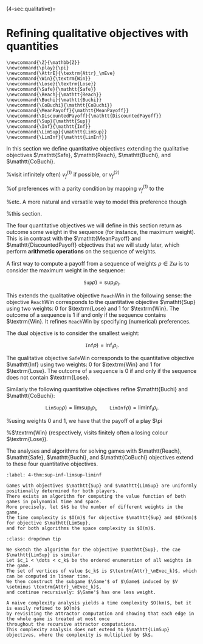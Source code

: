 (4-sec:qualitative)=
# Refining qualitative objectives with quantities


```{math}
\newcommand{\Z}{\mathbb{Z}}
\newcommand{\play}{\pi}
\newcommand{\AttrE}{\textrm{Attr}_\mEve}
\newcommand{\Win}{\textrm{Win}}
\newcommand{\Lose}{\textrm{Lose}}
\newcommand{\Safe}{\mathtt{Safe}}
\newcommand{\Reach}{\mathtt{Reach}}
\newcommand{\Buchi}{\mathtt{Buchi}}
\newcommand{\CoBuchi}{\mathtt{CoBuchi}}
\newcommand{\MeanPayoff}{\mathtt{MeanPayoff}}
\newcommand{\DiscountedPayoff}{\mathtt{DiscountedPayoff}}
\newcommand{\Sup}{\mathtt{Sup}}
\newcommand{\Inf}{\mathtt{Inf}}
\newcommand{\LimSup}{\mathtt{LimSup}}
\newcommand{\LimInf}{\mathtt{LimInf}}
```

In this section we define quantitative objectives extending the qualitative objectives $\mathtt{Safe}, $\mathtt{Reach}, $\mathtt{Buchi}, and $\mathtt{CoBuchi}.

%visit infinitely often) $v_f^{(1)}$ if possible, or $v_f^{(2)}$

%of preferences with a parity condition by mapping $v_f^{(1)}$ to the

%etc. A more natural and versatile way to model this preference though

%this section.

The four quantitative objectives we will define in this section return as outcome some weight in the sequence (for instance, the maximum weight).
This is in contrast with the $\mathtt{MeanPayoff} and $\mathtt{DiscountedPayoff} objectives that we will study later,
which perform **arithmetic operations** on the sequence of weights.

A first way to compute a payoff from a sequence of weights $\rho \in \mathbb{Z}\omega$ is to consider the maximum weight in the sequence:

$$
\mathtt{Sup}\rho) = \sup_i \rho_i.
$$

This extends the qualitative objective $\mathtt{Reach}\textrm{Win}$ in the following sense: 
the objective $\mathtt{Reach}\textrm{Win}$ corresponds to the quantitative objective $\mathtt{Sup} using two weights: $0$ for $\textrm{Lose} and $1$ for $\textrm{Win}.
The outcome of a sequence is $1$ if and only if the sequence contains $\textrm{Win}.
It refines $\mathtt{Reach}\textrm{Win}$ by specifying (numerical) preferences.

The dual objective is to consider the smallest weight:

$$
\mathtt{Inf}\rho) = \inf_i \rho_i.
$$

The qualitative objective $\mathtt{Safe}\textrm{Win}$ corresponds to the quantitative objective $\mathtt{Inf}
using two weights: $0$ for $\textrm{Win} and $1$ for $\textrm{Lose}.
The outcome of a sequence is $0$ if and only if the sequence does not contain $\textrm{Lose}.

Similarly the following quantitative objectives refine $\mathtt{Buchi} and $\mathtt{CoBuchi}:

$$
  \mathtt{LimSup}\rho) = \limsup_i \rho_i,\qquad 
  \mathtt{LimInf}\rho) = \liminf_i \rho_i.
$$


%using weights $0$ and $1$, we have that the payoff of a play $\pi

%$\textrm{Win} (respectively, visits finitely often a losing colour $\textrm{Lose}).

The analyses and algorithms for solving games with $\mathtt{Reach}, $\mathtt{Safe}, $\mathtt{Buchi}, and $\mathtt{CoBuchi} objectives extend to these four quantitative objectives.

````{prf:theorem} NEEDS TITLE 4-thm:sup-inf-limsup-liminf
:label: 4-thm:sup-inf-limsup-liminf

Games with objectives $\mathtt{Sup} and $\mathtt{LimSup} are uniformly positionally determined for both players.
There exists an algorithm for computing the value function of both games in polynomial time and space.
More precisely, let $k$ be the number of different weights in the game,
the time complexity is $O(m)$ for objective $\mathtt{Sup} and $O(knm)$ for objective $\mathtt{LimSup},
and for both algorithms the space complexity is $O(m)$.

````


````{admonition} Proof
:class: dropdown tip

We sketch the algorithm for the objective $\mathtt{Sup}, the cae $\mathtt{LimSup} is similar.
Let $c_1 < \dots < c_k$ be the ordered enumeration of all weights in the game.
The set of vertices of value $c_k$ is $\textrm{Attr}_\mEvec_k)$, which can be computed in linear time.
We then construct the subgame $\Game'$ of $\Game$ induced by $V \setminus \textrm{Attr}_\mEvec_k)$,
and continue recursively: $\Game'$ has one less weight.

A naive complexity analysis yields a time complexity $O(km)$, but it is easily refined to $O(m)$ 
by revisiting the attractor computation and showing that each edge in the whole game is treated at most once
throughout the recursive attractor computations.
This complexity analysis does not extend to $\mathtt{LimSup} objectives, where the complexity is multiplied by $k$.

````

